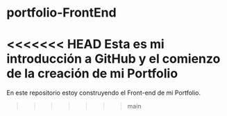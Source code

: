 # portfolio-FrontEnd
<<<<<<< HEAD
Esta es mi introducción a GitHub y el comienzo de la creación de mi Portfolio
=======

En este repositorio estoy construyendo el Front-end de mi Portfolio.
>>>>>>> main
